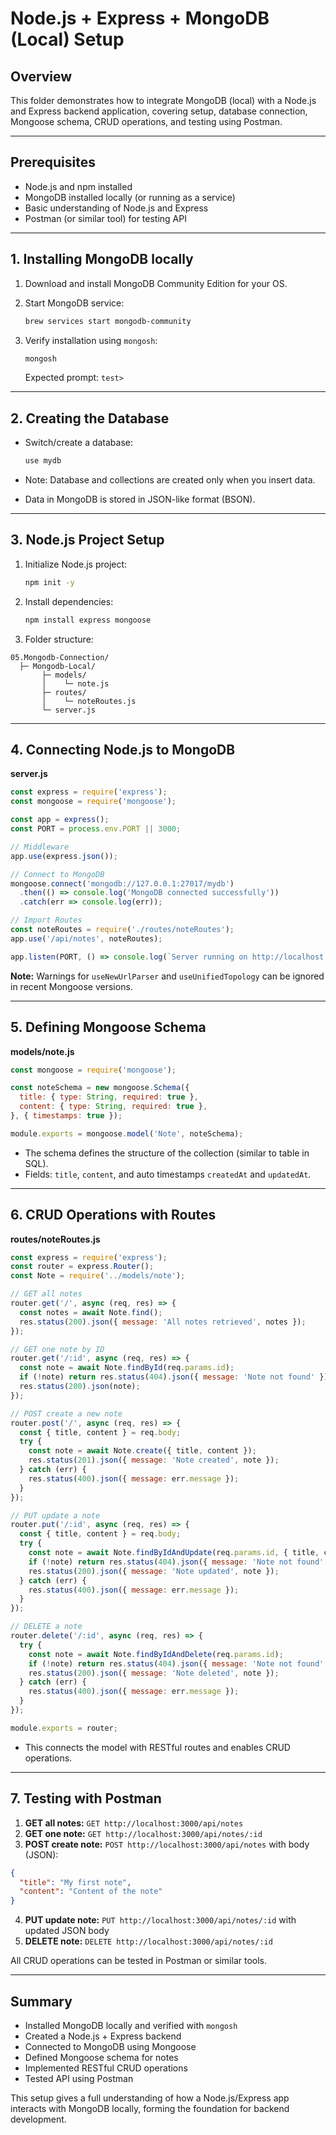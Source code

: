 # Node.js + Express + MongoDB (Local) Setup

## Overview

This folder demonstrates how to integrate MongoDB (local) with a Node.js and Express backend application, covering setup, database connection, Mongoose schema, CRUD operations, and testing using Postman.

---

## Prerequisites

* Node.js and npm installed
* MongoDB installed locally (or running as a service)
* Basic understanding of Node.js and Express
* Postman (or similar tool) for testing API

---

## 1. Installing MongoDB locally

1. Download and install MongoDB Community Edition for your OS.
2. Start MongoDB service:

   ```bash
   brew services start mongodb-community
   ```
3. Verify installation using `mongosh`:

   ```bash
   mongosh
   ```

   Expected prompt: `test>`

---

## 2. Creating the Database

* Switch/create a database:

  ```javascript
  use mydb
  ```
* Note: Database and collections are created only when you insert data.
* Data in MongoDB is stored in JSON-like format (BSON).

---

## 3. Node.js Project Setup

1. Initialize Node.js project:

   ```bash
   npm init -y
   ```
2. Install dependencies:

   ```bash
   npm install express mongoose
   ```
3. Folder structure:

```
05.Mongodb-Connection/
  ├─ Mongodb-Local/
       ├─ models/
       │    └─ note.js
       ├─ routes/
       │    └─ noteRoutes.js
       └─ server.js
```

---

## 4. Connecting Node.js to MongoDB

**server.js**

```javascript
const express = require('express');
const mongoose = require('mongoose');

const app = express();
const PORT = process.env.PORT || 3000;

// Middleware
app.use(express.json());

// Connect to MongoDB
mongoose.connect('mongodb://127.0.0.1:27017/mydb')
  .then(() => console.log('MongoDB connected successfully'))
  .catch(err => console.log(err));

// Import Routes
const noteRoutes = require('./routes/noteRoutes');
app.use('/api/notes', noteRoutes);

app.listen(PORT, () => console.log(`Server running on http://localhost:${PORT}`));
```

**Note:** Warnings for `useNewUrlParser` and `useUnifiedTopology` can be ignored in recent Mongoose versions.

---

## 5. Defining Mongoose Schema

**models/note.js**

```javascript
const mongoose = require('mongoose');

const noteSchema = new mongoose.Schema({
  title: { type: String, required: true },
  content: { type: String, required: true },
}, { timestamps: true });

module.exports = mongoose.model('Note', noteSchema);
```

* The schema defines the structure of the collection (similar to table in SQL).
* Fields: `title`, `content`, and auto timestamps `createdAt` and `updatedAt`.

---

## 6. CRUD Operations with Routes

**routes/noteRoutes.js**

```javascript
const express = require('express');
const router = express.Router();
const Note = require('../models/note');

// GET all notes
router.get('/', async (req, res) => {
  const notes = await Note.find();
  res.status(200).json({ message: 'All notes retrieved', notes });
});

// GET one note by ID
router.get('/:id', async (req, res) => {
  const note = await Note.findById(req.params.id);
  if (!note) return res.status(404).json({ message: 'Note not found' });
  res.status(200).json(note);
});

// POST create a new note
router.post('/', async (req, res) => {
  const { title, content } = req.body;
  try {
    const note = await Note.create({ title, content });
    res.status(201).json({ message: 'Note created', note });
  } catch (err) {
    res.status(400).json({ message: err.message });
  }
});

// PUT update a note
router.put('/:id', async (req, res) => {
  const { title, content } = req.body;
  try {
    const note = await Note.findByIdAndUpdate(req.params.id, { title, content }, { new: true });
    if (!note) return res.status(404).json({ message: 'Note not found' });
    res.status(200).json({ message: 'Note updated', note });
  } catch (err) {
    res.status(400).json({ message: err.message });
  }
});

// DELETE a note
router.delete('/:id', async (req, res) => {
  try {
    const note = await Note.findByIdAndDelete(req.params.id);
    if (!note) return res.status(404).json({ message: 'Note not found' });
    res.status(200).json({ message: 'Note deleted', note });
  } catch (err) {
    res.status(400).json({ message: err.message });
  }
});

module.exports = router;
```

* This connects the model with RESTful routes and enables CRUD operations.

---

## 7. Testing with Postman

1. **GET all notes:** `GET http://localhost:3000/api/notes`
2. **GET one note:** `GET http://localhost:3000/api/notes/:id`
3. **POST create note:** `POST http://localhost:3000/api/notes` with body (JSON):

```json
{
  "title": "My first note",
  "content": "Content of the note"
}
```

4. **PUT update note:** `PUT http://localhost:3000/api/notes/:id` with updated JSON body
5. **DELETE note:** `DELETE http://localhost:3000/api/notes/:id`

All CRUD operations can be tested in Postman or similar tools.

---

## Summary

* Installed MongoDB locally and verified with `mongosh`
* Created a Node.js + Express backend
* Connected to MongoDB using Mongoose
* Defined Mongoose schema for notes
* Implemented RESTful CRUD operations
* Tested API using Postman

This setup gives a full understanding of how a Node.js/Express app interacts with MongoDB locally, forming the foundation for backend development.
